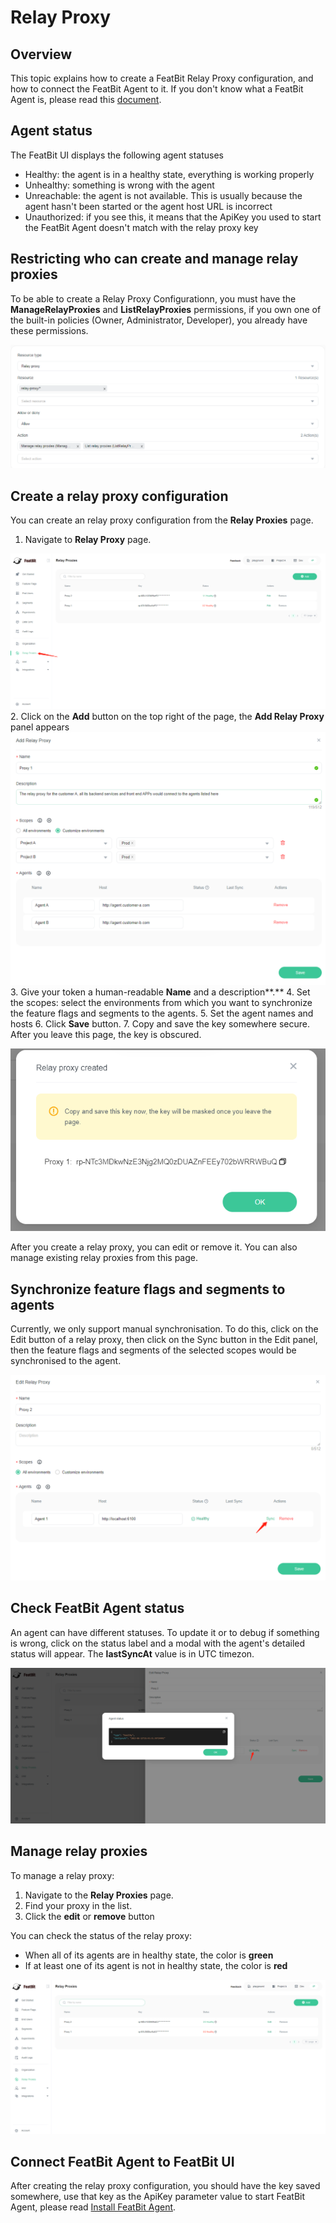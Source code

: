 # Relay Proxy

## Overview 

This topic explains how to create a FeatBit Relay Proxy configuration, and how to connect the FeatBit Agent to it. If you don't know what a FeatBit Agent is, please read this [document](featbit-agent.md).

## Agent status

The FeatBit UI displays the following agent statuses

* Healthy: the agent is in a healthy state, everything is working properly
* Unhealthy: something is wrong with the agent
* Unreachable: the agent is not available. This is usually because the agent hasn't been started or the agent host URL is incorrect
* Unauthorized: if you see this, it means that the ApiKey you used to start the FeatBit Agent doesn't match with the relay proxy key

## Restricting who can create and manage relay proxies 

To be able to create a Relay Proxy Configurationn, you must have the **ManageRelayProxies** and **ListRelayProxies** permissions, if you own one of the built-in policies (Owner, Administrator, Developer), you already have these permissions.

![](../relay-proxy/assets/relay-proxy/001.webp)

## Create a relay proxy configuration

You can create an relay proxy configuration from the **Relay Proxies** page.

1.  Navigate to **Relay Proxy** page.

![](../relay-proxy/assets/relay-proxy/002.png)
2.  Click on the **Add** button on the top right of the page, the **Add Relay Proxy** panel appears\
![](../relay-proxy/assets/relay-proxy/003.png)
3. Give your token a human-readable **Name** and a description**.**
4. Set the scopes: select the environments from which you want to synchronize the feature flags and segments to the agents.
5. Set the agent names and hosts
6. Click **Save** button.
7.  Copy and save the key somewhere secure. After you leave this page, the key is obscured.

![](../relay-proxy/assets/relay-proxy/004.png)

After you create a relay proxy, you can edit or remove it. You can also manage existing relay proxies from this page.

## Synchronize feature flags and segments to agents

Currently, we only support manual synchronisation. To do this, click on the Edit button of a relay proxy, then click on the Sync button in the Edit panel, then the feature flags and segments of the selected scopes would be synchronised to the agent.

![](../relay-proxy/assets/relay-proxy/005.png)

## Check FeatBit Agent status

An agent can have different statuses. To update it or to debug if something is wrong, click on the status label and a modal with the agent's detailed status will appear. The **lastSyncAt** value is in UTC timezon.

![](../relay-proxy/assets/relay-proxy/006.png)

## Manage relay proxies

To manage a relay proxy:

1. Navigate to the **Relay Proxies** page.
2. Find your proxy in the list.
3. Click the **edit** or **remove** button

You can check the status of the relay proxy:

* When all of its agents are in healthy state, the color is **green**
* If at least one of its agent is not in healthy state, the color is **red**

![](../relay-proxy/assets/relay-proxy/007.png)

## Connect FeatBit Agent to FeatBit UI

After creating the relay proxy configuration, you should have the key saved somewhere, use that key as the ApiKey parameter value to start FeatBit Agent, please read [Install FeatBit Agent](https://github.com/featbit/featbit-agent#installation).

